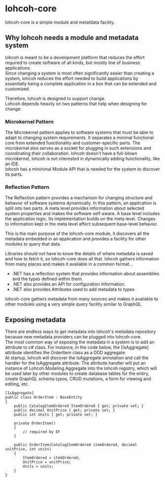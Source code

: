 # lohcoh-core

lohcoh-core is a simple module and metatdata facility.

## Why lohcoh needs a module and metadata system

lohcoh is meant to be a development platform that reduces the effort required to create software of all kinds, 
but mostly line of business applications.  
Since changing a system is most often significantly easier than creating a system, lohcoh reduces the effort 
needed to build applications by essentially being a complete application in a box that can be extended 
and customized.  

Therefore, lohcoh is designed to support change.  
Lohcoh depends heavily on two patterns that help when designing for change:

### Microkernel Pattern 
The Microkernel pattern applies to software systems that must be able to adapt to changing system requirements. 
It separates a minimal functional core from extended functionality and customer-specific parts. 
The microkernel also serves as a socket for plugging in such extensions and coordinating their
collaboration.  lohcoh doesn't have a full-blown microkernel, lohcoh is not interested in dynamically 
adding functionality, like an IDE.  
lohcoh has a mininimal Module API that is needed for the system to discover its parts.

### Reflection Pattern

The Reflection pattern provides a mechanism for changing structure and behavior of software systems dynamically. 
In this pattern, an application is split into two parts. 
A meta level provides information about selected system properties and makes the software self-aware. 
A base level includes the application logic. 
Its implementation builds on the meta level. 
Changes to information kept in the meta level affect subsequent base-level behavior.  

This is the main purpose of the lohcoh-core module, it discovers all the metadata embedded in an application 
and provides a facility for other modules to query that data.  

Libraries should not have to know the details of where metadata is saved and how to fetch it, so lohcoh-core does all that.
lohcoh gathers information from many places and makes it available in a common format...
- .NET has a reflection system that provides information about assemblies and the types defined within them.
- .NET also provides an API for configuration information.
- .NET also provides Attributes used to add metadata to types

lohcoh-core gathers metadata from many sources and makes it available to other modules 
using a very simple query facility similar to GraphQL.  

## Exposing metadata

There are endless ways to get metadata into lohcoh's metadata repository because new metadata providers can 
be plugged into lohcoh-core.  
The most common way of exposing the metadata in a system is to add an attribute to c# class.
For instance, in the code below, the [IsAggregate] attribute identifies the OrderItem class 
as a DDD aggregate.  
At startup, lohcoh will discover the IsAggregate annotation and call the handler for the 
IsAggregate attribute.
The attribute handler will put an instance of Lohcoh.Modeling.Aggregate into the lohcoh registry, which 
will be used later by other modules to create database tables for the entiry, create GraphQL schema 
typos, CRUD mutations, a form for viewing and editing, etc.

	[IsAggregate]
    public class OrderItem : BaseEntity
    {
        public CatalogItemOrdered ItemOrdered { get; private set; }
        public decimal UnitPrice { get; private set; }
        public int Units { get; private set; }

        private OrderItem()
        {
            // required by EF
        }

        public OrderItem(CatalogItemOrdered itemOrdered, decimal unitPrice, int units)
        {
            ItemOrdered = itemOrdered;
            UnitPrice = unitPrice;
            Units = units;
        }
    }


